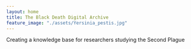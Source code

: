 ```yaml
---
layout: home
title: The Black Death Digital Archive
feature_image: "./assets/Yersinia_pestis.jpg"
---
```

Creating a knowledge base for researchers studying the Second Plague

